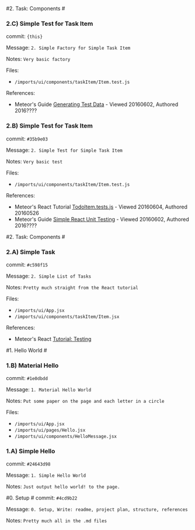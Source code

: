 #2. Task: Components #
### 2.C) Simple Test for Task Item
commit: `{this}`

Message: `2. Simple Factory for Simple Task Item`

Notes: `Very basic factory`

Files:
* `/imports/ui/components/taskItem/Item.test.js`

References:
* Meteor's Guide [Generating Test Data](http://guide.meteor.com/testing.html#generating-test-data) - Viewed 20160602, Authored 2016????


### 2.B) Simple Test for Task Item
commit: `#35b9e03`

Message: `2. Simple Test for Simple Task Item`

Notes: `Very basic test`

Files:
* `/imports/ui/components/taskItem/Item.test.js`

References:
* Meteor's React Tutorial [TodoItem.tests.js](https://github.com/meteor/todos/blob/64443420030eeaa16a6e7d38743655ee7522d65c/imports/ui/components/TodoItem.tests.js) - Viewed 20160604, Authored 20160526
* Meteor's Guide [Simple React Unit Testing](http://guide.meteor.com/testing.html#simple-react-unit-test) - Viewed 20160602, Authored 2016????


#2. Task: Components #
### 2.A) Simple Task
commit: `#c598f15`

Message: `2. Simple List of Tasks`

Notes: `Pretty much straight from the React tutorial`

Files:
* `/imports/ui/App.jsx`
* `/imports/ui/components/taskItem/Item.jsx`

References:
* Meteor's React [Tutorial: Testing](https://www.meteor.com/tutorials/react/testing)


#1. Hello World #
### 1.B) Material Hello
commit: `#1e0dbdd`

Message: `1. Material Hello World`

Notes: `Put some paper on the page and each letter in a circle`

Files:
* `/imports/ui/App.jsx`
* `/imports/ui/pages/Hello.jsx`
* `/imports/ui/components/HelloMessage.jsx`


### 1.A) Simple Hello
commit: `#24643d98`

Message: `1. Simple Hello World`

Notes: `Just output hello world! to the page.`

#0. Setup #
commit: `#4cd9b22`

Message:  `0. Setup, Write: readme, project plan, structure, references`

Notes: `Pretty much all in the .md files`
